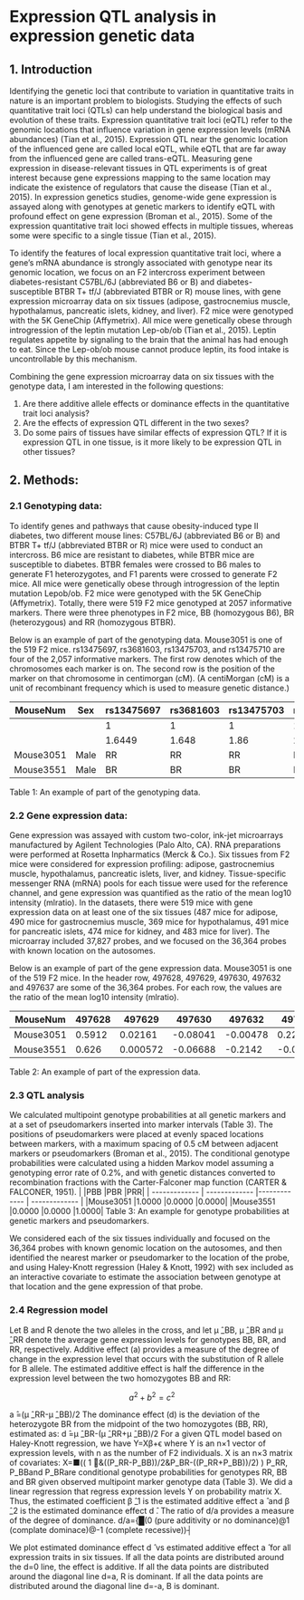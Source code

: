 # Expression QTL analysis in expression genetic data



## 1. Introduction
Identifying the genetic loci that contribute to variation in quantitative traits in nature is an important problem to biologists. Studying the effects of such quantitative trait loci (QTLs) can help understand the biological basis and evolution of these traits. Expression quantitative trait loci (eQTL) refer to the genomic locations that influence variation in gene expression levels (mRNA abundances) (Tian et al., 2015). Expression QTL near the genomic location of the influenced gene are called local eQTL, while eQTL that are far away from the influenced gene are called trans-eQTL. Measuring gene expression in disease-relevant tissues in QTL experiments is of great interest because gene expressions mapping to the same location may indicate the existence of regulators that cause the disease (Tian et al., 2015). In expression genetics studies, genome-wide gene expression is assayed along with genotypes at genetic markers to identify eQTL with profound effect on gene expression (Broman et al., 2015). Some of the expression quantitative trait loci showed effects in multiple tissues, whereas some were specific to a single tissue (Tian et al., 2015). 

To identify the features of local expression quantitative trait loci, where a gene’s mRNA abundance is strongly associated with genotype near its genomic location, we focus on an F2 intercross experiment between diabetes-resistant C57BL/6J (abbreviated B6 or B) and diabetes-susceptible BTBR T+ tf/J (abbreviated BTBR or R) mouse lines, with gene expression microarray data on six tissues (adipose, gastrocnemius muscle, hypothalamus, pancreatic islets, kidney, and liver). F2 mice were genotyped with the 5K GeneChip (Affymetrix). All mice were genetically obese through introgression of the leptin mutation Lep-ob/ob (Tian et al., 2015). Leptin regulates appetite by signaling to the brain that the animal has had enough to eat. Since the Lep-ob/ob mouse cannot produce leptin, its food intake is uncontrollable by this mechanism. 

Combining the gene expression microarray data on six tissues with the genotype data, I am interested in the following questions: 
1. Are there additive allele effects or dominance effects in the quantitative trait loci analysis? 
2. Are the effects of expression QTL different in the two sexes? 
3. Do some pairs of tissues have similar effects of expression QTL? If it is expression QTL in one tissue, is it more likely to be expression QTL in other tissues?


## 2. Methods:
### 2.1 Genotyping data:
To identify genes and pathways that cause obesity-induced type II diabetes, two different mouse lines: C57BL/6J (abbreviated B6 or B) and BTBR T+ tf/J (abbreviated BTBR or R) mice were used to conduct an intercross. B6 mice are resistant to diabetes, while BTBR mice are susceptible to diabetes. BTBR females were crossed to B6 males to generate F1 heterozygotes, and F1 parents were crossed to generate F2 mice. All mice were genetically obese through introgression of the leptin mutation Lepob/ob. F2 mice were genotyped with the 5K GeneChip (Affymetrix). Totally, there were 519 F2 mice genotyped at 2057 informative markers. There were three phenotypes in F2 mice, BB (homozygous B6), BR (heterozygous) and RR (homozygous BTBR). 

Below is an example of part of the genotyping data. Mouse3051 is one of the 519 F2 mice. rs13475697, rs3681603, rs13475703, and rs13475710 are four of the 2,057 informative markers. The first row denotes which of the chromosomes each marker is on. The second row is the position of the marker on that chromosome in centimorgan (cM). (A centiMorgan (cM) is a unit of recombinant frequency which is used to measure genetic distance.)

| MouseNum  | Sex | rs13475697 | rs3681603 | rs13475703	| rs13475710 |
| ------------- | ------------- |------------- | ------------- |------------- | ------------- |
|   |   | 1 | 1 | 1 | 1 | 
|   |   | 1.6449 | 1.648 | 1.86 | 2.078| 
| Mouse3051  | Male  | RR | RR | RR | RR | 
| Mouse3551  | Male  | BR | BR |BR | BR |

Table 1: An example of part of the genotyping data.

### 2.2 Gene expression data:
Gene expression was assayed with custom two-color, ink-jet microarrays manufactured by Agilent Technologies (Palo Alto, CA). RNA preparations were performed at Rosetta Inpharmatics (Merck & Co.). Six tissues from F2 mice were considered for expression profiling: adipose, gastrocnemius muscle, hypothalamus, pancreatic islets, liver, and kidney. Tissue-specific messenger RNA (mRNA) pools for each tissue were used for the reference channel, and gene expression was quantified as the ratio of the mean log10 intensity (mlratio). In the datasets, there were 519 mice with gene expression data on at least one of the six tissues (487 mice for adipose, 490 mice for gastrocnemius muscle, 369 mice for hypothalamus, 491 mice for pancreatic islets, 474 mice for kidney, and 483 mice for liver). The microarray included 37,827 probes, and we focused on the 36,364 probes with known location on the autosomes.

Below is an example of part of the gene expression data. Mouse3051 is one of the 519 F2 mice. In the header row, 497628, 497629, 497630, 497632 and 497637 are some of the 36,364 probes. For each row, the values are the ratio of the mean log10 intensity (mlratio).

|MouseNum|	497628|	497629|	497630|	497632|	497637|
| ------------- | ------------- |------------- | ------------- |------------- | ------------- |
|Mouse3051|	0.5912|	0.02161|	-0.08041|	-0.00478|	0.2248|
|Mouse3551|	0.626|	0.000572|	-0.06688|	-0.2142| -0.07748|	
					
Table 2: An example of part of the expression data.

### 2.3 QTL analysis
We calculated multipoint genotype probabilities at all genetic markers and at a set of pseudomarkers inserted into marker intervals (Table 3). The positions of pseudomarkers were placed at evenly spaced locations between markers, with a maximum spacing of 0.5 cM between adjacent markers or pseudomarkers (Broman et al., 2015). The conditional genotype probabilities were calculated using a hidden Markov model assuming a genotyping error rate of 0.2%, and with genetic distances converted to recombination fractions with the Carter-Falconer map function (CARTER & FALCONER, 1951).
|	|PBB	|PBR	|PRR|
| ------------- | ------------- |------------- | ------------- |
|Mouse3051	|1.0000	|0.0000	|0.0000|
|Mouse3551	|0.0000	|0.0000	|1.0000|
Table 3: An example for genotype probabilities at genetic markers and pseudomarkers. 

We considered each of the six tissues individually and focused on the 36,364 probes with known genomic location on the autosomes, and then identified the nearest marker or pseudomarker to the location of the probe, and using Haley-Knott regression (Haley & Knott, 1992) with sex included as an interactive covariate to estimate the association between genotype at that location and the gene expression of that probe. 

### 2.4 Regression model
Let B and R denote the two alleles in the cross, and let μ ̂_BB, μ ̂_BR and μ ̂_RR denote the average gene expression levels for genotypes BB, BR, and RR, respectively. Additive effect (a) provides a measure of the degree of change in the expression level that occurs with the substitution of R allele for B allele. The estimated additive effect is half the difference in the expression level between the two homozygotes BB and RR: 
```math
a^2+b^2=c^2
```

a ̂=(μ ̂_RR-μ ̂_BB)/2
The dominance effect (d) is the deviation of the heterozygote BR from the midpoint of the two homozygotes (BB, RR), estimated as:
d ̂=μ ̂_BR-(μ ̂_RR+μ ̂_BB)/2
For a given QTL model based on Haley-Knott regression, we have 
Y=Xβ+ϵ
where Y is an n×1 vector of expression levels, with n as the number of F2 individuals. 
X is an n×3 matrix of covariates: 
X=■(( 1 ⃑&((P_RR-P_BB))/2&P_BR-((P_RR+P_BB))/2) )
P_RR, P_BBand P_BRare conditional genotype probabilities for genotypes RR, BB and BR given observed multipoint marker genotype data (Table 3).
We did a linear regression that regress expression levels Y on probability matrix X. Thus, the estimated coefficient β ̂_1 is the estimated additive effect a ̂ and β ̂_2 is the estimated dominance effect d ̂. 
The ratio of d/a provides a measure of the degree of dominance. 
d/a={█(0 (pure additivity or no dominance)@1 (complate dominace)@-1   (complete recessive))┤

We plot estimated dominance effect d ̂ vs estimated additive effect a ̂ for all expression traits in six tissues. If all the data points are distributed around the d=0 line, the effect is additive. If all the data points are distributed around the diagonal line d=a, R is dominant. If all the data points are distributed around the diagonal line d=-a, B is dominant.

